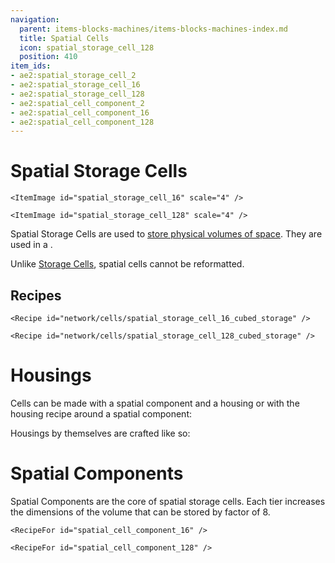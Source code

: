 ```yaml
---
navigation:
  parent: items-blocks-machines/items-blocks-machines-index.md
  title: Spatial Cells
  icon: spatial_storage_cell_128
  position: 410
item_ids:
- ae2:spatial_storage_cell_2
- ae2:spatial_storage_cell_16
- ae2:spatial_storage_cell_128
- ae2:spatial_cell_component_2
- ae2:spatial_cell_component_16
- ae2:spatial_cell_component_128
---
```


# Spatial Storage Cells

  <Row>
    <ItemImage id="spatial_storage_cell_2" scale="4" />

    <ItemImage id="spatial_storage_cell_16" scale="4" />

    <ItemImage id="spatial_storage_cell_128" scale="4" />
  </Row>

Spatial Storage Cells are used to [store physical volumes of space](../ae2-mechanics/spatial_io.md). 
They are used in a <ItemLink id="spatial_io_port" />.

Unlike [Storage Cells](../items-blocks-machines/storage_cells.md), spatial cells cannot be reformatted.

## Recipes

  <Row>
    <Recipe id="network/cells/spatial_storage_cell_2_cubed_storage" />

    <Recipe id="network/cells/spatial_storage_cell_16_cubed_storage" />

    <Recipe id="network/cells/spatial_storage_cell_128_cubed_storage" />
  </Row>

# Housings

Cells can be made with a spatial component and a housing or with the housing recipe around a spatial component:

<Row>
  <Recipe id="network/cells/spatial_storage_cell_2_cubed" />

  <Recipe id="network/cells/spatial_storage_cell_2_cubed_storage" />
</Row>

Housings by themselves are crafted like so:

  <RecipeFor id="item_cell_housing" />

# Spatial Components

Spatial Components are the core of spatial storage cells. Each tier increases the dimensions of the volume that can be
stored by factor of 8.

  <Row>
    <RecipeFor id="spatial_cell_component_2" />

    <RecipeFor id="spatial_cell_component_16" />

    <RecipeFor id="spatial_cell_component_128" />
  </Row>